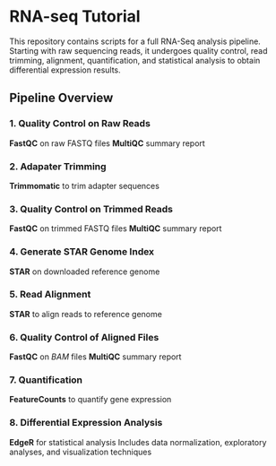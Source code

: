 # RNA-seq Tutorial 
This repository contains scripts for a full RNA-Seq analysis pipeline. Starting with raw sequencing reads, it undergoes quality control, read trimming, alignment, quantification, and statistical analysis to obtain differential expression results. 

## Pipeline Overview 

### 1. Quality Control on Raw Reads 
**FastQC** on raw FASTQ files 
**MultiQC** summary report 

### 2. Adapater Trimming 
**Trimmomatic** to trim adapter sequences 

### 3. Quality Control on Trimmed Reads 
**FastQC** on trimmed FASTQ files 
**MultiQC** summary report 

### 4. Generate STAR Genome Index 
**STAR** on downloaded reference genome 

### 5. Read Alignment 
**STAR** to align reads to reference genome 

### 6. Quality Control of Aligned Files 
**FastQC** on *BAM* files 
**MultiQC** summary report 

### 7. Quantification 
**FeatureCounts** to quantify gene expression 

### 8. Differential Expression Analysis 
**EdgeR** for statistical analysis 
Includes data normalization, exploratory analyses, and visualization techniques 

